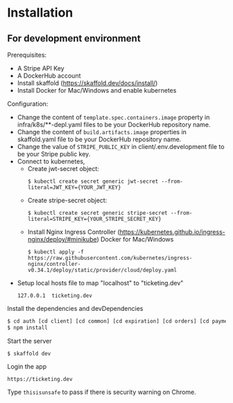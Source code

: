# Installation

## For development environment

Prerequisites:

- A Stripe API Key
- A DockerHub account
- Install skaffold (https://skaffold.dev/docs/install/)
- Install Docker for Mac/Windows and enable kubernetes

Configuration:

- Change the content of `template.spec.containers.image` property in infra/k8s/\*\*-depl.yaml files to be your DockerHub repository name.
- Change the content of `build.artifacts.image` properties in skaffold.yaml file to be your DockerHub repository name.
- Change the value of `STRIPE_PUBLIC_KEY` in client/.env.development file to be your Stripe public key.
- Connect to kubernetes,
  - Create jwt-secret object:
    ```
    $ kubectl create secret generic jwt-secret --from-literal=JWT_KEY={YOUR_JWT_KEY}
    ```
  - Create stripe-secret object:
    ```
    $ kubectl create secret generic stripe-secret --from-literal=STRIPE_KEY={YOUR_STRIPE_SECRET_KEY}
    ```
  - Install Nginx Ingress Controller (https://kubernetes.github.io/ingress-nginx/deploy/#minikube)
    Docker for Mac/Windows
    ```
    $ kubectl apply -f https://raw.githubusercontent.com/kubernetes/ingress-nginx/controller-v0.34.1/deploy/static/provider/cloud/deploy.yaml
    ```
- Setup local hosts file to map "localhost" to "ticketing.dev"
  ```
  127.0.0.1  ticketing.dev
  ```

Install the dependencies and devDependencies

```sh
$ cd auth [cd client] [cd common] [cd expiration] [cd orders] [cd payments] [cd tickets]
$ npm install
```

Start the server

```
$ skaffold dev
```

Login the app

```
https://ticketing.dev
```

Type `thisisunsafe` to pass if there is security warning on Chrome.
